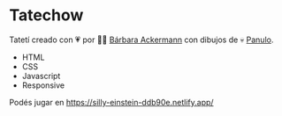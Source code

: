 # Tatechow
Tatetí creado con 💗 por 👩‍💻 [Bárbara Ackermann](https://www.linkedin.com/in/barchuackermann/) con dibujos de 💀 [Panulo](https://www.instagram.com/panulonulo/).

- HTML
- CSS
- Javascript
- Responsive

Podés jugar en https://silly-einstein-ddb90e.netlify.app/
